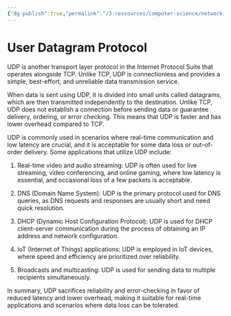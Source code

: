 ```yaml
---
{"dg-publish":true,"permalink":"/3-ressources/computer-science/networking/udp/","tags":["knowledge/computer-science/networking"],"created":"","updated":""}
---
```


# User Datagram Protocol
UDP is another transport layer protocol in the Internet Protocol Suite that operates alongside TCP. Unlike TCP, UDP is connectionless and provides a simple, best-effort, and unreliable data transmission service.

When data is sent using UDP, it is divided into small units called datagrams, which are then transmitted independently to the destination. Unlike TCP, UDP does not establish a connection before sending data or guarantee delivery, ordering, or error checking. This means that UDP is faster and has lower overhead compared to TCP.

UDP is commonly used in scenarios where real-time communication and low latency are crucial, and it is acceptable for some data loss or out-of-order delivery. Some applications that utilize UDP include:

1. Real-time video and audio streaming: UDP is often used for live streaming, video conferencing, and online gaming, where low latency is essential, and occasional loss of a few packets is acceptable.

2. DNS (Domain Name System): UDP is the primary protocol used for DNS queries, as DNS requests and responses are usually short and need quick resolution.

3. DHCP (Dynamic Host Configuration Protocol): UDP is used for DHCP client-server communication during the process of obtaining an IP address and network configuration.

4. IoT (Internet of Things) applications: UDP is employed in IoT devices, where speed and efficiency are prioritized over reliability.

5. Broadcasts and multicasting: UDP is used for sending data to multiple recipients simultaneously.

In summary, UDP sacrifices reliability and error-checking in favor of reduced latency and lower overhead, making it suitable for real-time applications and scenarios where data loss can be tolerated.